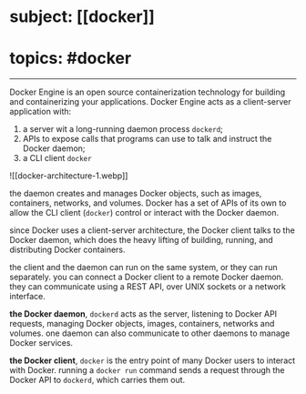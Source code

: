 # subject: [[docker]]
# topics: #docker 
---
Docker Engine is an open source containerization technology for building and containerizing your applications. Docker Engine acts as a client-server application with:

1. a server wit a long-running daemon process `dockerd`;
2. APIs to expose calls that programs can use to talk and instruct the Docker daemon;
3. a CLI client `docker`

![[docker-architecture-1.webp]]

the daemon creates and manages Docker objects, such as images, containers, networks, and volumes. Docker has a set of APIs of its own to allow the CLI client (`docker`) control or interact with the Docker daemon.

since Docker uses a client-server architecture, the Docker client talks to the Docker daemon, which does the heavy lifting of building, running, and distributing Docker containers.

the client and the daemon can run on the same system, or they can run separately. you can connect a Docker client to a remote Docker daemon. they can communicate using a REST API, over UNIX sockets or a network interface.

**the Docker daemon**, `dockerd` acts as the server, listening to Docker API requests, managing Docker objects, images, containers, networks and volumes. one daemon can also communicate to other daemons to manage Docker services.

**the Docker client**, `docker` is the entry point of many Docker users to interact with Docker. running a `docker run` command sends a request through the Docker API to `dockerd`, which carries them out.